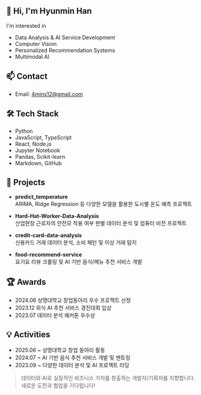 ## 👋 Hi, I'm Hyunmin Han

I'm interested in  
- Data Analysis & AI Service Development  
- Computer Vision  
- Personalized Recommendation Systems  
- Multimodal AI

## 📫 Contact

- Email: 4mins12@gmail.com

## 🛠️ Tech Stack

- Python
- JavaScript, TypeScript
- React, Node.js
- Jupyter Notebook
- Pandas, Scikit-learn
- Markdown, GitHub

## 📂 Projects

- **predict_temperature**  
  ARIMA, Ridge Regression 등 다양한 모델을 활용한 도시별 온도 예측 프로젝트

- **Hard-Hat-Worker-Data-Analysis**  
  산업현장 근로자의 안전모 착용 여부 판별 데이터 분석 및 컴퓨터 비전 프로젝트

- **credit-card-data-analysis**  
  신용카드 거래 데이터 분석, 소비 패턴 및 이상 거래 탐지

- **food-recommend-service**  
  요기요 리뷰 크롤링 및 AI 기반 음식/메뉴 추천 서비스 개발

## 🏆 Awards

- 2024.06 상명대학교 창업동아리 우수 프로젝트 선정  
- 2023.12 외식 AI 추천 서비스 경진대회 입상  
- 2023.07 데이터 분석 해커톤 우수상

## 💡 Activities

- 2025.06 ~ 상명대학교 창업 동아리 활동  
- 2024.07 ~ AI 기반 음식 추천 서비스 개발 및 멘토링  
- 2023.09 ~ 다양한 데이터 분석 및 AI 프로젝트 리딩

> 데이터와 AI로 실질적인 비즈니스 가치를 창출하는 개발자/기획자를 지향합니다.  
> 새로운 도전과 협업을 기다립니다!
